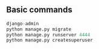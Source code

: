 ## Basic commands
```python
django-admin
python manage.py migrate
python manage.py runserver 4444
python manage.py createsuperuser
```